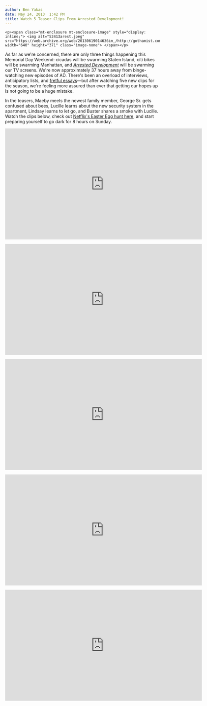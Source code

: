 ```yaml
---
author: Ben Yakas
date: May 24, 2013  1:42 PM
title: Watch 5 Teaser Clips From Arrested Development!
---
```



	
	
	
	<p><span class="mt-enclosure mt-enclosure-image" style="display: inline;"> <img alt="52413arest.jpeg" src="https://web.archive.org/web/20130619014636im_/http://gothamist.com/attachments/byakas/52413arest.jpeg" width="640" height="371" class="image-none"> </span></p>

<p>As far as we&apos;re concerned, there are only three things happening this Memorial Day Weekend: cicadas will be swarming Staten Island, citi bikes will be swarming Manhattan, and <a href="https://web.archive.org/web/20130619014636/http://gothamist.com/tags/arresteddevelopment"><em>Arrested Development</em></a> will be swarming our TV screens. We&apos;re now approximately 37 hours away from binge-watching new episodes of AD. There&apos;s been an overload of interviews, anticipatory lists, and <a href="https://web.archive.org/web/20130619014636/http://www.avclub.com/articles/will-internetfueled-anticipation-kill-our-enjoymen,98142/?utm_source=Twitter&amp;utm_medium=SocialMarketing&amp;utm_campaign=standard-post:headline:default">fretful essays</a>&#x2014;but after watching five new clips for the season, we&apos;re feeling more assured than ever that getting our hopes up is not going to be a huge mistake. </p>

<p>In the teasers, Maeby meets the newest family member, George Sr. gets confused about bees, Lucille learns about the new security system in the apartment, Lindsay learns to let go, and Buster shares a smoke with Lucille. Watch the clips below, check out <a href="https://web.archive.org/web/20130619014636/http://backfromgettingcanned.netflix.com/">Netflix&apos;s Easter Egg hunt here</a>, and start preparing yourself to go dark for 8 hours on Sunday. </p>

<p><iframe width="640" height="360" src="https://web.archive.org/web/20130619014636if_/http://www.youtube.com/embed/4W23NIyNbnM" frameborder="0" allowfullscreen></iframe></p>

<p><iframe width="640" height="360" src="https://web.archive.org/web/20130619014636if_/http://www.youtube.com/embed/QbXzxhEz6tI" frameborder="0" allowfullscreen></iframe></p>

<p><iframe width="640" height="360" src="https://web.archive.org/web/20130619014636if_/http://www.youtube.com/embed/ikrLvWcBkG0" frameborder="0" allowfullscreen></iframe></p>

<p><iframe width="640" height="360" src="https://web.archive.org/web/20130619014636if_/http://www.youtube.com/embed/gw2lteB76fk" frameborder="0" allowfullscreen></iframe></p>

<p><iframe width="640" height="360" src="https://web.archive.org/web/20130619014636if_/http://www.youtube.com/embed/9Qh9AUF6EMU" frameborder="0" allowfullscreen></iframe></p>
	
	
	
	
	
